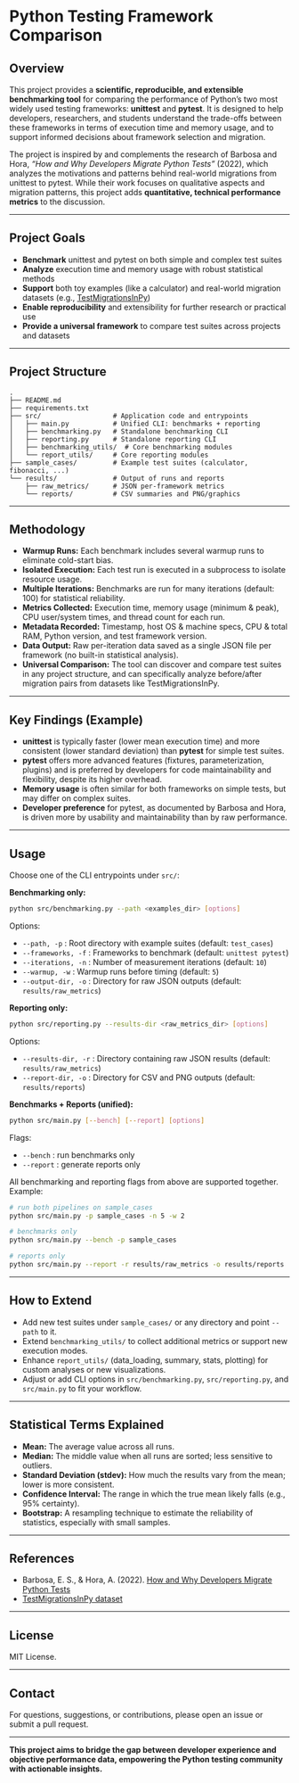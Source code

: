 # Python Testing Framework Comparison

## Overview

This project provides a **scientific, reproducible, and extensible benchmarking tool** for comparing the performance of Python’s two most widely used testing frameworks: **unittest** and **pytest**. It is designed to help developers, researchers, and students understand the trade-offs between these frameworks in terms of execution time and memory usage, and to support informed decisions about framework selection and migration.

The project is inspired by and complements the research of Barbosa and Hora, _“How and Why Developers Migrate Python Tests”_ (2022), which analyzes the motivations and patterns behind real-world migrations from unittest to pytest. While their work focuses on qualitative aspects and migration patterns, this project adds **quantitative, technical performance metrics** to the discussion.

---

## Project Goals

- **Benchmark** unittest and pytest on both simple and complex test suites
- **Analyze** execution time and memory usage with robust statistical methods
- **Support** both toy examples (like a calculator) and real-world migration datasets (e.g., [TestMigrationsInPy](https://github.com/altinoalvesjunior/TestMigrationsInPy))
- **Enable reproducibility** and extensibility for further research or practical use
- **Provide a universal framework** to compare test suites across projects and datasets

---

## Project Structure

```plaintext
.
├── README.md
├── requirements.txt
├── src/                  # Application code and entrypoints
│   ├── main.py           # Unified CLI: benchmarks + reporting
│   ├── benchmarking.py   # Standalone benchmarking CLI
│   ├── reporting.py      # Standalone reporting CLI
│   ├── benchmarking_utils/  # Core benchmarking modules
│   └── report_utils/     # Core reporting modules
├── sample_cases/         # Example test suites (calculator, fibonacci, ...)
└── results/              # Output of runs and reports
    ├── raw_metrics/      # JSON per-framework metrics
    └── reports/          # CSV summaries and PNG/graphics
```

---

## Methodology

- **Warmup Runs:** Each benchmark includes several warmup runs to eliminate cold-start bias.
- **Isolated Execution:** Each test run is executed in a subprocess to isolate resource usage.
- **Multiple Iterations:** Benchmarks are run for many iterations (default: 100) for statistical reliability.
- **Metrics Collected:** Execution time, memory usage (minimum & peak), CPU user/system times, and thread count for each run.
- **Metadata Recorded:** Timestamp, host OS & machine specs, CPU & total RAM, Python version, and test framework version.
- **Data Output:** Raw per-iteration data saved as a single JSON file per framework (no built-in statistical analysis).
- **Universal Comparison:** The tool can discover and compare test suites in any project structure, and can specifically analyze before/after migration pairs from datasets like TestMigrationsInPy.

---

## Key Findings (Example)

- **unittest** is typically faster (lower mean execution time) and more consistent (lower standard deviation) than **pytest** for simple test suites.
- **pytest** offers more advanced features (fixtures, parameterization, plugins) and is preferred by developers for code maintainability and flexibility, despite its higher overhead.
- **Memory usage** is often similar for both frameworks on simple tests, but may differ on complex suites.
- **Developer preference** for pytest, as documented by Barbosa and Hora, is driven more by usability and maintainability than by raw performance.

---

## Usage

Choose one of the CLI entrypoints under `src/`:

**Benchmarking only:**
```bash
python src/benchmarking.py --path <examples_dir> [options]
```
Options:
- `--path, -p`  : Root directory with example suites (default: `test_cases`)
- `--frameworks, -f` : Frameworks to benchmark (default: `unittest pytest`)
- `--iterations, -n` : Number of measurement iterations (default: `10`)
- `--warmup, -w` : Warmup runs before timing (default: `5`)
- `--output-dir, -o` : Directory for raw JSON outputs (default: `results/raw_metrics`)

**Reporting only:**
```bash
python src/reporting.py --results-dir <raw_metrics_dir> [options]
```
Options:
- `--results-dir, -r` : Directory containing raw JSON results (default: `results/raw_metrics`)
- `--report-dir, -o` : Directory for CSV and PNG outputs (default: `results/reports`)

**Benchmarks + Reports (unified):**
```bash
python src/main.py [--bench] [--report] [options]
```
Flags:
- `--bench`   : run benchmarks only
- `--report`  : generate reports only

All benchmarking and reporting flags from above are supported together. Example:
```bash
# run both pipelines on sample_cases
python src/main.py -p sample_cases -n 5 -w 2

# benchmarks only
python src/main.py --bench -p sample_cases

# reports only
python src/main.py --report -r results/raw_metrics -o results/reports
```

---

## How to Extend

- Add new test suites under `sample_cases/` or any directory and point `--path` to it.
- Extend `benchmarking_utils/` to collect additional metrics or support new execution modes.
- Enhance `report_utils/` (data_loading, summary, stats, plotting) for custom analyses or new visualizations.
- Adjust or add CLI options in `src/benchmarking.py`, `src/reporting.py`, and `src/main.py` to fit your workflow.

---

## Statistical Terms Explained

- **Mean:** The average value across all runs.
- **Median:** The middle value when all runs are sorted; less sensitive to outliers.
- **Standard Deviation (stdev):** How much the results vary from the mean; lower is more consistent.
- **Confidence Interval:** The range in which the true mean likely falls (e.g., 95% certainty).
- **Bootstrap:** A resampling technique to estimate the reliability of statistics, especially with small samples.

---

## References

- Barbosa, E. S., & Hora, A. (2022). [How and Why Developers Migrate Python Tests](https://doi.org/10.5281/zenodo.5847361)
- [TestMigrationsInPy dataset](https://github.com/altinoalvesjunior/TestMigrationsInPy)

---

## License

MIT License.

---

## Contact

For questions, suggestions, or contributions, please open an issue or submit a pull request.

---

**This project aims to bridge the gap between developer experience and objective performance data, empowering the Python testing community with actionable insights.**
